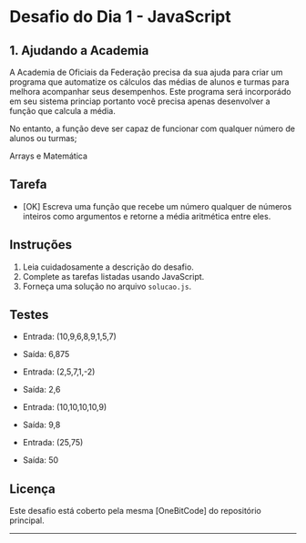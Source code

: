 # Desafio do Dia 1 - JavaScript

## 1. Ajudando a Academia

A Academia de Oficiais da Federação precisa da sua ajuda para criar um programa que automatize os cálculos das médias de alunos e turmas para melhora acompanhar seus desempenhos.
Este programa será incorporádo em seu sistema princiap portanto você precisa apenas desenvolver a função que calcula a média.

No entanto, a função deve ser capaz de funcionar com qualquer número de alunos ou turmas;

Arrays e Matemática

## Tarefa

- [OK] Escreva uma função que recebe um número qualquer de números inteiros como argumentos e retorne a média aritmética entre eles.

## Instruções

1. Leia cuidadosamente a descrição do desafio.
2. Complete as tarefas listadas usando JavaScript.
3. Forneça uma solução no arquivo `solucao.js`.

## Testes

- Entrada: (10,9,6,8,9,1,5,7)
- Saída: 6,875

- Entrada: (2,5,7,1,-2)
- Saída: 2,6

- Entrada: (10,10,10,10,9)
- Saída: 9,8

- Entrada: (25,75)
- Saída: 50

## Licença

Este desafio está coberto pela mesma [OneBitCode] do repositório principal.

---

